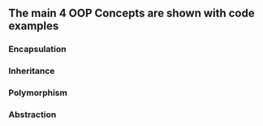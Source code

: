## The main 4 OOP Concepts are shown with code examples

### Encapsulation

### Inheritance

### Polymorphism

### Abstraction
